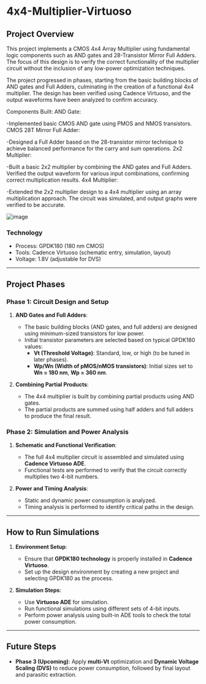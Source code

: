 # 4x4-Multiplier-Virtuoso

## Project Overview
This project implements a CMOS 4x4 Array Multiplier using fundamental logic components such as AND gates and 28-Transistor Mirror Full Adders. The focus of this design is to verify the correct functionality of the multiplier circuit without the inclusion of any low-power optimization techniques.

The project progressed in phases, starting from the basic building blocks of AND gates and Full Adders, culminating in the creation of a functional 4x4 multiplier. The design has been verified using Cadence Virtuoso, and the output waveforms have been analyzed to confirm accuracy.


Components Built:
AND Gate:

-Implemented basic CMOS AND gate using PMOS and NMOS transistors.
CMOS 28T Mirror Full Adder:

-Designed a Full Adder based on the 28-transistor mirror technique to achieve balanced performance for the carry and sum operations.
2x2 Multiplier:

-Built a basic 2x2 multiplier by combining the AND gates and Full Adders.
Verified the output waveform for various input combinations, confirming correct multiplication results.
4x4 Multiplier:

-Extended the 2x2 multiplier design to a 4x4 multiplier using an array multiplication approach.
The circuit was simulated, and output graphs were verified to be accurate.

![image](https://github.com/user-attachments/assets/eb96acd6-9e12-4f74-be27-d807999b0a88)

### Technology
- Process: GPDK180 (180 nm CMOS)
- Tools: Cadence Virtuoso (schematic entry, simulation, layout)
- Voltage: 1.8V (adjustable for DVS)

---

## Project Phases

### Phase 1: Circuit Design and Setup
1. **AND Gates and Full Adders**:
   - The basic building blocks (AND gates,  and full adders) are designed using minimum-sized transistors for low power.
   - Initial transistor parameters are selected based on typical GPDK180 values:
     - **Vt (Threshold Voltage)**: Standard, low, or high (to be tuned in later phases).
     - **Wp/Wn (Width of pMOS/nMOS transistors)**: Initial sizes set to **Wn = 180 nm**, **Wp = 360 nm**.

2. **Combining Partial Products**:
   - The 4x4 multiplier is built by combining partial products using AND gates.
   - The partial products are summed using half adders and full adders to produce the final result.

### Phase 2: Simulation and Power Analysis
1. **Schematic and Functional Verification**:
   - The full 4x4 multiplier circuit is assembled and simulated using **Cadence Virtuoso ADE**.
   - Functional tests are performed to verify that the circuit correctly multiplies two 4-bit numbers.

2. **Power and Timing Analysis**:
   - Static and dynamic power consumption is analyzed.
   - Timing analysis is performed to identify critical paths in the design.

---

## How to Run Simulations
1. **Environment Setup**:
   - Ensure that **GPDK180 technology** is properly installed in **Cadence Virtuoso**.
   - Set up the design environment by creating a new project and selecting GPDK180 as the process.

2. **Simulation Steps**:
   - Use **Virtuoso ADE** for simulation.
   - Run functional simulations using different sets of 4-bit inputs.
   - Perform power analysis using built-in ADE tools to check the total power consumption.

---

## Future Steps
- **Phase 3 (Upcoming)**: Apply **multi-Vt** optimization and **Dynamic Voltage Scaling (DVS)** to reduce power consumption, followed by final layout and parasitic extraction.

